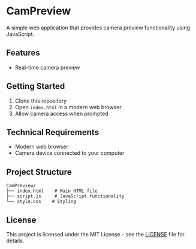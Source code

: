 # CamPreview

A simple web application that provides camera preview functionality using JavaScript.

## Features

- Real-time camera preview

## Getting Started

1. Clone this repository
2. Open `index.html` in a modern web browser
3. Allow camera access when prompted

## Technical Requirements

- Modern web browser
- Camera device connected to your computer

## Project Structure

```
CamPreview/
├── index.html    # Main HTML file
├── script.js     # JavaScript functionality
└── style.css    # Styling
```

## License

This project is licensed under the MIT License - see the [LICENSE](LICENSE) file for details.